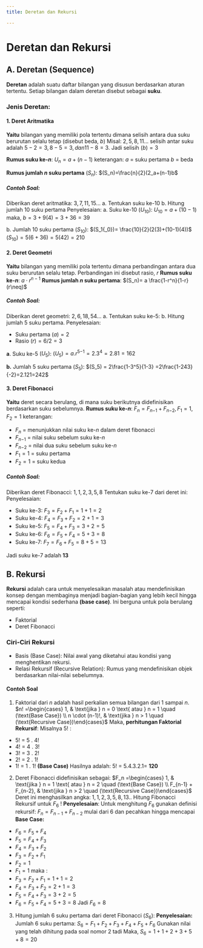 ```yaml
---
title: Deretan dan Rekursi

---
```


# Deretan dan Rekursi
## A. Deretan (Sequence)
**Deretan** adalah suatu daftar bilangan yang disusun berdasarkan aturan tertentu. Setiap bilangan dalam deretan disebut sebagai **suku**.
### Jenis Deretan: 
#### 1. Deret Aritmatika
**Yaitu** bilangan yang memiliki pola tertentu dimana selisih antara dua suku berurutan selalu tetap (disebut beda, $b$) 
Misal: $2,5,8,11...$ selisih antar suku adalah $5-2=3, 8-5=3, dan 11-8=3$. Jadi selisih $(b)=3$

**Rumus suku ke-$n$**: 
$U_n=a+(n-1)$
keterangan: 
$a$ = suku pertama
$b$ = beda

**Rumus jumlah $n$ suku pertama** $(S_n)$: $(S_n)=\frac{n}{2}(2_a+(n-1)b$

##### Contoh Soal:
Diberikan deret aritmatika: $3,7,11,15...$
a. Tentukan suku ke-10
b. Hitung jumlah 10 suku pertama
Penyelesaian: 
a. Suku ke-10 $(U_1{_0})$:
$U_1{_0}=a+(10-1)$
maka, 
$b=3+9(4)=3+36=39$

b. Jumlah 10 suku pertama $(S_1{_0})$:
$(S_1{_0})= \frac{10}{2}(2(3)+(10-1)(4))$
$(S_1{_0}) =5(6+36)=5(42)=210$


#### 2. Deret Geometri
**Yaitu** bilangan yang memiliki pola tertentu dimana perbandingan antara dua suku berurutan selalu tetap. Perbandingan ini disebut rasio, $r$
**Rumus suku ke-$n$**:
$a \cdot r^{n-1}$ 
**Rumus jumlah $n$ suku pertama**: 
$(S_n)= a \frac{1-r^n}{1-r}(r\neq)$
##### Contoh Soal:
Diberikan deret geometri: $2,6,18,54...$
a. Tentukan suku ke-5:
b. Hitung jumlah 5 suku pertama.
Penyelesaian: 
* Suku pertama $(a) = 2$
* Rasio $(r)=6/2=3$

**a**. Suku ke-5 $(U_5)$:
$(U_5)=a.r{^5}^{-1}=2.3^4=2.81=162$

**b.** Jumlah 5 suku pertama $(S_5)$:
$(S_5) = 2\frac{1-3^5}{1-3} =2\frac{1-243}{-2}=2.121=242$
#### 3. Deret Fibonacci
**Yaitu** deret secara berulang, di mana suku berikutnya didefinisikan berdasarkan suku sebelumnya. 
**Rumus suku ke-$n$**:
$F_n = F_n{_-}{_1}+F_n{_-}{_2},F_1=1,F_2=1$
keterangan: 
- $F_n$ = menunjukkan nilai suku ke-$n$ dalam deret fibonacci
- $F_n{_-}{_1}$ = nilai suku sebelum suku ke-$n$
- $F_n{_-}{_2}$ = nilai dua suku sebelum suku ke-$n$
- $F_1 = 1$ = suku pertama
- $F_2 = 1$ = suku kedua

##### Contoh Soal:
Diberikan deret Fibonacci: $1,1,2,3,5,8$
Tentukan suku ke-7 dari deret ini: 
Penyelesaian: 
* Suku ke-3: $F_3=F_2+F_1=1+1=2$
* Suku ke-4: $F_4=F_3+F_2=2+1=3$
* Suku ke-5: $F_5=F_4+F_3=3+2=5$
* Suku ke-6: $F_6=F_5+F_4=5+3=8$
* Suku ke-7: $F_7=F_6+F_5=8+5=13$

Jadi suku ke-7 adalah **13**
## B. Rekursi 
**Rekursi** adalah cara untuk menyelesaikan masalah atau mendefinisikan konsep dengan membaginya menjadi bagian-bagian yang lebih kecil hingga mencapai kondisi sederhana **(base case)**. Ini berguna untuk pola berulang seperti:
* Faktorial
* Deret Fibonacci
### Ciri-Ciri Rekursi
* Basis (Base Case): Nilai awal yang diketahui atau kondisi yang menghentikan rekursi.
* Relasi Rekursif (Recursive Relation): Rumus yang mendefinisikan objek berdasarkan nilai-nilai sebelumnya.
#### Contoh Soal 
1. Faktorial dari $n$ adalah hasil perkalian semua bilangan dari 1 sampai $n$.
$n! =\begin{cases} 1, & \text{jika } n = 0 \text{ atau } n = 1 \quad (\text{Base Case}) \\ 
n \cdot (n-1)!, & \text{jika } n > 1 \quad (\text{Recursive Case})\end{cases}$
Maka, **perhitungan Faktorial Rekursif**:
Misalnya 5! :
* 5! = 5 . 4!
* 4! = 4 . 3!
* 3! = 3 . 2!
* 2! = 2 . 1!
* 1! = 1 . 1! **(Base Case)**
Hasilnya adalah: 
5! = 5.4.3.2.1= **120**
2. Deret Fibonacci didefinisikan sebagai:
$F_n =\begin{cases} 1, & \text{jika } n = 1 \text{ atau } n = 2 \quad (\text{Base Case}) \\ 
F_{n-1} + F_{n-2}, & \text{jika } n > 2 \quad (\text{Recursive Case})\end{cases}$
Deret ini menghasilkan angka: $1,1,2,3,5,8,13..$
Hitung Fibonacci Rekursif untuk $F_6$ !
**Penyelesaian**: 
Untuk menghitung $F_6$ gunakan definisi rekursif:
$F_n = F_{n-1} + F_{n-2}$
mulai dari 6 dan pecahkan hingga mencapai **Base Case:**
* $F_6 = F_5 + F_4$
* $F_5 = F_4 + F_3$
* $F_4 = F_3 + F_2$
* $F_3 = F_2 + F_1$
* $F_2 = 1$
* $F_1 = 1$
maka :
* $F_3 = F_2 + F_1 = 1 + 1 = 2$ 
* $F_4 = F_3 + F_2 = 2 + 1 = 3$
* $F_5 = F_4 + F_3 = 3 + 2 = 5$
* $F_6 = F_5 + F_4 = 5 + 3 = 8$
Jadi $F_6 = 8$
3. Hitung jumlah $6$ suku pertama dari deret Fibonacci $(S_6)$:
**Penyelesaian:**
Jumlah $6$ suku pertama: $S_6 = F_1 + F_2 + F_3 + F_4 + F_5 + F_6$
Gunakan nilai yang telah dihitung pada soal nomor 2 tadi
Maka, $S_6 = 1 + 1 + 2 + 3 + 5 + 8= 20$

